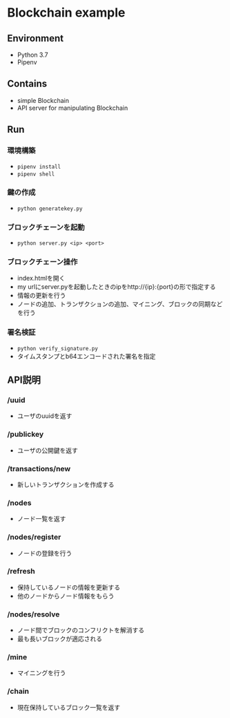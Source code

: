 # Blockchain example

## Environment
- Python 3.7
- Pipenv

## Contains
- simple Blockchain
- API server for manipulating Blockchain

## Run

### 環境構築
- `pipenv install`
- `pipenv shell`

### 鍵の作成
- `python generatekey.py`

### ブロックチェーンを起動
- `python server.py <ip> <port>`

### ブロックチェーン操作
- index.htmlを開く
- my urlにserver.pyを起動したときのipをhttp://{ip}:{port}の形で指定する
- 情報の更新を行う
- ノードの追加、トランザクションの追加、マイニング、ブロックの同期などを行う

### 署名検証
- `python verify_signature.py`
- タイムスタンプとb64エンコードされた署名を指定


## API説明

### /uuid
- ユーザのuuidを返す

### /publickey
- ユーザの公開鍵を返す

### /transactions/new
- 新しいトランザクションを作成する

### /nodes
- ノード一覧を返す

### /nodes/register
- ノードの登録を行う

### /refresh
- 保持しているノードの情報を更新する
- 他のノードからノード情報をもらう

### /nodes/resolve
- ノード間でブロックのコンフリクトを解消する
- 最も長いブロックが適応される

### /mine
- マイニングを行う

### /chain
- 現在保持しているブロック一覧を返す
